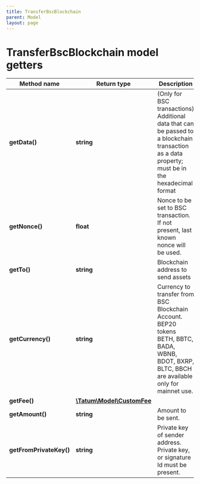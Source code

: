 ```yaml
---
title: TransferBscBlockchain
parent: Model
layout: page
---
```


# TransferBscBlockchain model getters

Method name | Return type | Description | Notes
------------ | ------------- | ------------- | -------------
**getData()** | **string** | (Only for BSC transactions) Additional data that can be passed to a blockchain transaction as a data property; must be in the hexadecimal format | [optional]
**getNonce()** | **float** | Nonce to be set to BSC transaction. If not present, last known nonce will be used. | [optional]
**getTo()** | **string** | Blockchain address to send assets |
**getCurrency()** | **string** | Currency to transfer from BSC Blockchain Account. BEP20 tokens BETH, BBTC, BADA, WBNB, BDOT, BXRP, BLTC, BBCH are available only for mainnet use. |
**getFee()** | [**\Tatum\Model\CustomFee**](../CustomFee) |  | [optional]
**getAmount()** | **string** | Amount to be sent. |
**getFromPrivateKey()** | **string** | Private key of sender address. Private key, or signature Id must be present. |

